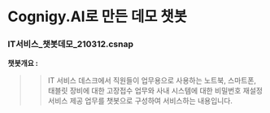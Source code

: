 # Cognigy.AI로 만든 데모 챗봇

### IT서비스_챗봇데모_210312.csnap
**챗봇개요 :** 
>> IT 서비스 데스크에서 직원들이 업무용으로 사용하는 노트북, 스마트폰, 태블릿 장비에 대한 고장접수 업무와 
>> 사내 시스템에 대한 비밀번호 재설정 서비스 제공 업무를 챗봇으로 구성하여 서비스하는 내용입니다.